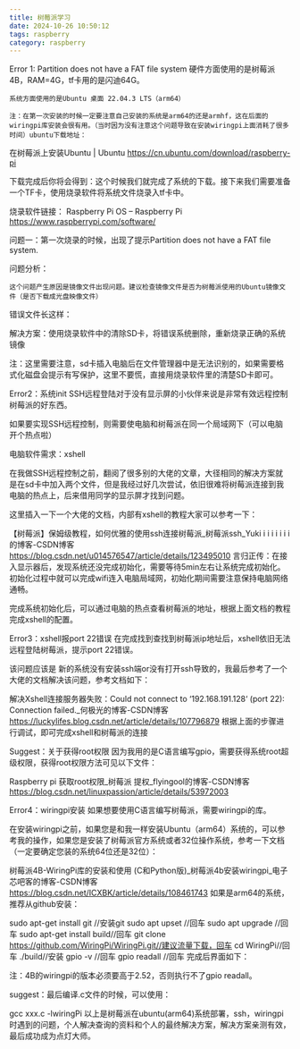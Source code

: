 ```yaml
---
title: 树莓派学习
date: 2024-10-26 10:50:12
tags: raspberry
category: raspberry
---
```

Error 1: Partition does not have a FAT file system
        硬件方面使用的是树莓派4B，RAM=4G，tf卡用的是闪迪64G。

    系统方面使用的是Ubuntu 桌面 22.04.3 LTS（arm64）

    注：在第一次安装的时候一定要注意自己安装的系统是arm64的还是armhf，这在后面的wiringpi库安装会很有用。（当时因为没有注意这个问题导致在安装wiringpi上面消耗了很多时间）ubuntu下载地址：
在树莓派上安装Ubuntu | Ubuntu
https://cn.ubuntu.com/download/raspberry-pi

下载完成后你将会得到：这个时候我们就完成了系统的下载。接下来我们需要准备一个TF卡，使用烧录软件将系统文件烧录入tf卡中。

烧录软件链接：
Raspberry Pi OS – Raspberry Pi
https://www.raspberrypi.com/software/

问题一：第一次烧录的时候，出现了提示Partition does not have a FAT file system.

问题分析：

    这个问题产生原因是镜像文件出现问题。建议检查镜像文件是否为树莓派使用的Ubuntu镜像文件（是否下载成光盘映像文件）

错误文件长这样：

解决方案：使用烧录软件中的清除SD卡，将错误系统删除，重新烧录正确的系统镜像

注：这里需要注意，sd卡插入电脑后在文件管理器中是无法识别的，如果需要格式化磁盘会提示有写保护，这里不要慌，直接用烧录软件里的清楚SD卡即可。

Error2：系统init
SSH远程登陆对于没有显示屏的小伙伴来说是非常有效远程控制树莓派的好东西。

如果要实现SSH远程控制，则需要使电脑和树莓派在同一个局域网下（可以电脑开个热点啦）

电脑软件需求：xshell

在我做SSH远程控制之前，翻阅了很多别的大佬的文章，大径相同的解决方案就是在sd卡中加入两个文件，但是我经过好几次尝试，依旧很难将树莓派连接到我电脑的热点上，后来借用同学的显示屏才找到问题。

这里插入一下一个大佬的文档，内部有xshell的教程大家可以参考一下：

【树莓派】保姆级教程，如何优雅的使用ssh连接树莓派_树莓派ssh_Yuki i i i i i i i的博客-CSDN博客
https://blog.csdn.net/u014576547/article/details/123495010
言归正传：在接入显示器后，发现系统还没完成初始化，需要等待5min左右让系统完成初始化。初始化过程中就可以完成wifi连入电脑局域网，初始化期间需要注意保持电脑网络通畅。

完成系统初始化后，可以通过电脑的热点查看树莓派的地址，根据上面文档的教程完成xshell的配置。

Error3：xshell报port 22错误
在完成找到查找到树莓派ip地址后，xshell依旧无法远程登陆树莓派，提示port 22错误。

该问题应该是 新的系统没有安装ssh端or没有打开ssh导致的，我最后参考了一个大佬的文档解决该问题，参考文档如下：

解决Xshell连接服务器失败：Could not connect to ‘192.168.191.128‘ (port 22): Connection failed._何极光的博客-CSDN博客
https://luckylifes.blog.csdn.net/article/details/107796879
根据上面的步骤进行调试，即可完成xshell和树莓派的连接

Suggest：关于获得root权限
因为我用的是C语言编写gpio，需要获得系统root超级权限，获得root权限方法可见以下文件：

Raspberry pi 获取root权限_树莓派 提权_flyingool的博客-CSDN博客
https://blog.csdn.net/linuxpassion/article/details/53972003

Error4：wiringpi安装
如果想要使用C语言编写树莓派，需要wiringpi的库。

在安装wiringpi之前，如果您是和我一样安装Ubuntu（arm64）系统的，可以参考我的操作，如果您是安装了树莓派官方系统或者32位操作系统，参考一下文档（一定要确定您装的系统64位还是32位）：

树莓派4B-WiringPi库的安装和使用 (C和Python版)_树莓派4b安装wiringpi_电子芯吧客的博客-CSDN博客
https://blog.csdn.net/ICXBK/article/details/108461743
如果是arm64的系统，推荐从github安装：

sudo apt-get install git //安装git
sudo apt upset //回车
sudo apt upgrade //回车
sudo apt-get install build//回车
git clone https://github.com/WiringPi/WiringPi.git//建议流量下载，回车
cd WiringPi//回车
./build//安装
gpio -v //回车
gpio readall //回车
完成后界面如下：

注：4B的wiringpi的版本必须要高于2.52，否则执行不了gpio readall。

suggest：最后编译.c文件的时候，可以使用：

gcc xxx.c -lwiringPi
以上是树莓派在ubuntu(arm64)系统部署，ssh，wiringpi时遇到的问题，个人解决查询的资料和个人的最终解决方案，解决方案亲测有效，最后成功成为点灯大师。
